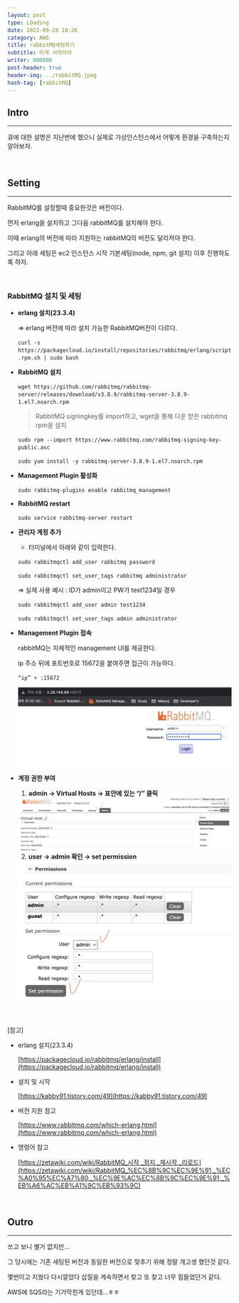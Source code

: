 ```yaml
---
layout: post
type: LOading
date: 2022-09-28 18:26
category: AWS
title: rabbitMQ세팅하기
subtitle: 이게 시작이야
writer: 000000
post-header: true
header-img: ../rabbitMQ.jpeg
hash-tag: [rabbitMQ]
---
```


## Intro

---

큐에 대한 설명은 지난번에 했으니 실제로 가상인스턴스에서 어떻게 환경을 구축하는지 알아보자.

<br>

## Setting

---

RabbitMQ를 설정할때 중요한것은 버전이다.

먼저 erlang을 설치하고 그다음 rabbitMQ를 설치해야 한다.

이때 erlang의 버전에 따라 지원하는 rabbitMQ의 버전도 달라저야 한다.

그리고 아래 세팅은 ec2 인스턴스 시작 기본세팅(node, npm, git 설치) 이후 진행하도록 하자.

<br>

### RabbitMQ 설치 및 세팅

- **erlang 설치(23.3.4)**
    
    ⇒ erlang 버전에 따라 설치 가능한 RabbitMQ버전이 다르다. 
    
    `curl -s https://packagecloud.io/install/repositories/rabbitmq/erlang/script.rpm.sh | sudo bash`
    
- **RabbitMQ 설치**
    
    `wget https://github.com/rabbitmq/rabbitmq-server/releases/download/v3.8.9/rabbitmq-server-3.8.9-1.el7.noarch.rpm`
    
    > RabbitMQ signingkey를 import하고, wget을 통해 다운 받은 rabbitmq rpm을 설치
    > 
    
    `sudo rpm --import https://www.rabbitmq.com/rabbitmq-signing-key-public.asc`
    
    `sudo yum install -y rabbitmq-server-3.8.9-1.el7.noarch.rpm`
    
- **Management Plugin 활성화**
    
    `sudo rabbitmq-plugins enable rabbitmq_management`
    
- **RabbitMQ restart**
    
    `sudo service rabbitmq-server restart`
    
- **관리자 계정 추가**
    - 터미널에서 아래와 같이 입력한다.
    
    `sudo rabbitmqctl add_user rabbitmq password`
    
    `sudo rabbitmqctl set_user_tags rabbitmq administrator`
    
    ⇒  실제 사용 예시 : ID가 admin이고 PW가 test1234일 경우
    
    `sudo rabbitmqctl add_user admin test1234`


    `sudo rabbitmqctl set_user_tags admin administrator`
    
- **Management Plugin 접속**

    rabbitMQ는 자체적인 management UI를 제공한다. 
    
    ip 주소 뒤에 포트번호로 15672을 붙여주면 접근이 가능하다.
    
    `“ip” + :15672`
    
    <img src="img/1.png" alt="1" style="zoom:80%;" />
    
- **계정 권한 부여**
    
    1. **admin → Virtual Hosts → 표안에 있는 “/” 클릭**
    
    <img src="img/2.png" alt="1" style="zoom:80%;" />
    
    2. **user → admin 확인 → set permission**
    
    <img src="img/3.png" alt="1" style="zoom:80%;" />


<br>

[참고]

- erlang 설치(23.3.4)
    
    [https://packagecloud.io/rabbitmq/erlang/install](https://packagecloud.io/rabbitmq/erlang/install)
    
- 설치 및 시작
    
    [https://kabby91.tistory.com/49](https://kabby91.tistory.com/49)
    
- 버전 지원 참고
    
    [https://www.rabbitmq.com/which-erlang.html](https://www.rabbitmq.com/which-erlang.html)
    
- 명령어 참고
    
    [https://zetawiki.com/wiki/RabbitMQ_시작,_정지,_재시작,_리로드](https://zetawiki.com/wiki/RabbitMQ_%EC%8B%9C%EC%9E%91,_%EC%A0%95%EC%A7%80,_%EC%9E%AC%EC%8B%9C%EC%9E%91,_%EB%A6%AC%EB%A1%9C%EB%93%9C)

<br>

## Outro

---

쓰고 보니 별거 없지만...

그 당시에는 기존 세팅된 버전과 동일한 버전으로 맞추기 위해 정말 개고생 했던것 같다.

몇번이고 지웠다 다시깔았다 삽질을 계속하면서 찾고 또 찾고 너무 힘들었던거 같다.

AWS에 SQS라는 기가막힌게 있던데...ㅎㅎ